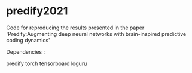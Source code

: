 # predify2021
Code for reproducing the results presented in the paper 'Predify:Augmenting deep neural networks with brain-inspired predictive coding dynamics'


Dependencies :

predify
torch
tensorboard
loguru

